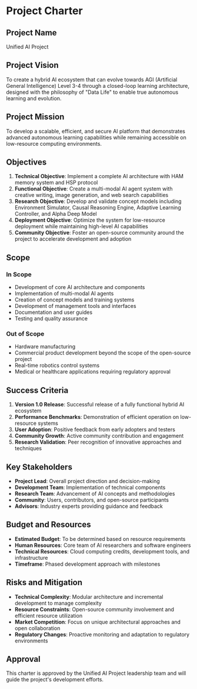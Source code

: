 # Project Charter

## Project Name
Unified AI Project

## Project Vision
To create a hybrid AI ecosystem that can evolve towards AGI (Artificial General Intelligence) Level 3-4 through a closed-loop learning architecture, designed with the philosophy of "Data Life" to enable true autonomous learning and evolution.

## Project Mission
To develop a scalable, efficient, and secure AI platform that demonstrates advanced autonomous learning capabilities while remaining accessible on low-resource computing environments.

## Objectives
1. **Technical Objective**: Implement a complete AI architecture with HAM memory system and HSP protocol
2. **Functional Objective**: Create a multi-modal AI agent system with creative writing, image generation, and web search capabilities
3. **Research Objective**: Develop and validate concept models including Environment Simulator, Causal Reasoning Engine, Adaptive Learning Controller, and Alpha Deep Model
4. **Deployment Objective**: Optimize the system for low-resource deployment while maintaining high-level AI capabilities
5. **Community Objective**: Foster an open-source community around the project to accelerate development and adoption

## Scope

### In Scope
- Development of core AI architecture and components
- Implementation of multi-modal AI agents
- Creation of concept models and training systems
- Development of management tools and interfaces
- Documentation and user guides
- Testing and quality assurance

### Out of Scope
- Hardware manufacturing
- Commercial product development beyond the scope of the open-source project
- Real-time robotics control systems
- Medical or healthcare applications requiring regulatory approval

## Success Criteria
1. **Version 1.0 Release**: Successful release of a fully functional hybrid AI ecosystem
2. **Performance Benchmarks**: Demonstration of efficient operation on low-resource systems
3. **User Adoption**: Positive feedback from early adopters and testers
4. **Community Growth**: Active community contribution and engagement
5. **Research Validation**: Peer recognition of innovative approaches and techniques

## Key Stakeholders
- **Project Lead**: Overall project direction and decision-making
- **Development Team**: Implementation of technical components
- **Research Team**: Advancement of AI concepts and methodologies
- **Community**: Users, contributors, and open-source participants
- **Advisors**: Industry experts providing guidance and feedback

## Budget and Resources
- **Estimated Budget**: To be determined based on resource requirements
- **Human Resources**: Core team of AI researchers and software engineers
- **Technical Resources**: Cloud computing credits, development tools, and infrastructure
- **Timeframe**: Phased development approach with milestones

## Risks and Mitigation
- **Technical Complexity**: Modular architecture and incremental development to manage complexity
- **Resource Constraints**: Open-source community involvement and efficient resource utilization
- **Market Competition**: Focus on unique architectural approaches and open collaboration
- **Regulatory Changes**: Proactive monitoring and adaptation to regulatory environments

## Approval
This charter is approved by the Unified AI Project leadership team and will guide the project's development efforts.